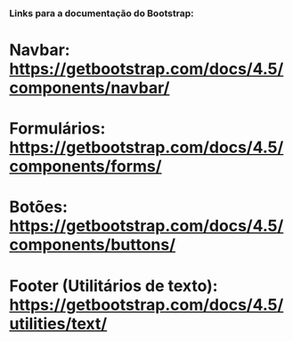 ### Links para a documentação do Bootstrap:

# Navbar: https://getbootstrap.com/docs/4.5/components/navbar/
# Formulários: https://getbootstrap.com/docs/4.5/components/forms/
# Botões: https://getbootstrap.com/docs/4.5/components/buttons/
# Footer (Utilitários de texto): https://getbootstrap.com/docs/4.5/utilities/text/
